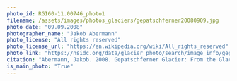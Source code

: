 ```yaml
---
photo_id: RGI60-11.00746_photo1
filename: /assets/images/photos_glaciers/gepatschferner20080909.jpg
photo_date: "09.09.2008"
photographer_name: "Jakob Abermann"
photo_license: "All rights reserved"
photo_license_url: "https://en.wikipedia.org/wiki/All_rights_reserved"
photo_link: "https://nsidc.org/data/glacier_photo/search/image_info/gepatschferner20080909"
citation: "Abermann, Jakob. 2008. Gepatschferner Glacier: From the Glacier Photograph Collection. Boulder, Colorado USA: National Snow and Ice Data Center. Digital media."
is_main_photo: "True"
---
```

